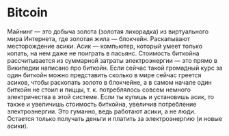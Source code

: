 # Bitcoin

Майнинг — это добыча золота (золотая лихорадка) из виртуального мира Интернета, где золотая жила — блокчейн. Раскапывают месторождение асики.
Асик — компьютер, который умеет только копать, на нем даже не поиграть в пасьянс.
Стоимость биткойна рассчитывается из суммарной затраты электроэнергии — это прямо в Википедии написано про биткойн.
Если сейчас такой громадный курс за один биткойн можно представить сколько в мире сейчас греется асиков, чтобы раскопать золото в блокчейне, а в самом начале один биткойн не стоил и пиццы, т. к. потреблялось совсем немного электричества в этой системе.
Если ты купишь и установишь асик, то также и увеличишь стоимость биткойна, увеличив потребление электроэнергии.
Это гуманно, ведь работают асики, а не люди. Остается только получать деньги и платить за электроэнергию (и новые асики).
